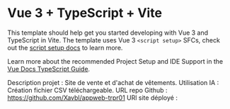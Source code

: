 # Vue 3 + TypeScript + Vite

This template should help get you started developing with Vue 3 and TypeScript in Vite. The template uses Vue 3 `<script setup>` SFCs, check out the [script setup docs](https://v3.vuejs.org/api/sfc-script-setup.html#sfc-script-setup) to learn more.

Learn more about the recommended Project Setup and IDE Support in the [Vue Docs TypeScript Guide](https://vuejs.org/guide/typescript/overview.html#project-setup).

Description projet : Site de vente et d'achat de vêtements.
Utilisation IA : Création fichier CSV téléchargeable.
URL repo Github : https://github.com/Xavbl/appweb-trpr01
URl site déployé : 